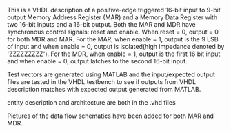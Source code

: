 This is a VHDL description of a positive-edge triggered 16-bit input to 9-bit output Memory Address Register (MAR) and a Memory Data Register with  two 16-bit inputs and a 16-bit output. Both the MAR and MDR have synchronous control signals: reset and enable. When reset = 0, output = 0 for both MDR and MAR. For the MAR, when enable = 1, output is the 9 LSB of input and when enable = 0, output is isolated(high impedance denoted by 'ZZZZZZZZZ'). For the MDR, when enable = 1, output is the first 16 bit input and when enable = 0, output latches to the second 16-bit input. 

Test vectors are generated using MATLAB and the input/expected output files are tested in the VHDL testbench to see if outputs from VHDL description matches with expected output generated from MATLAB.

entity description and architecture are both in the .vhd files 

Pictures of the data flow schematics have been added for both MAR and MDR.

